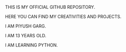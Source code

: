 THIS IS MY OFFICIAL GITHUB REPOSITORY.   

HERE YOU CAN FIND MY CREATIVITIES AND PROJECTS.

I AM PIYUSH GARG.

I AM 13 YEARS OLD.

I AM LEARNING PYTHON.


